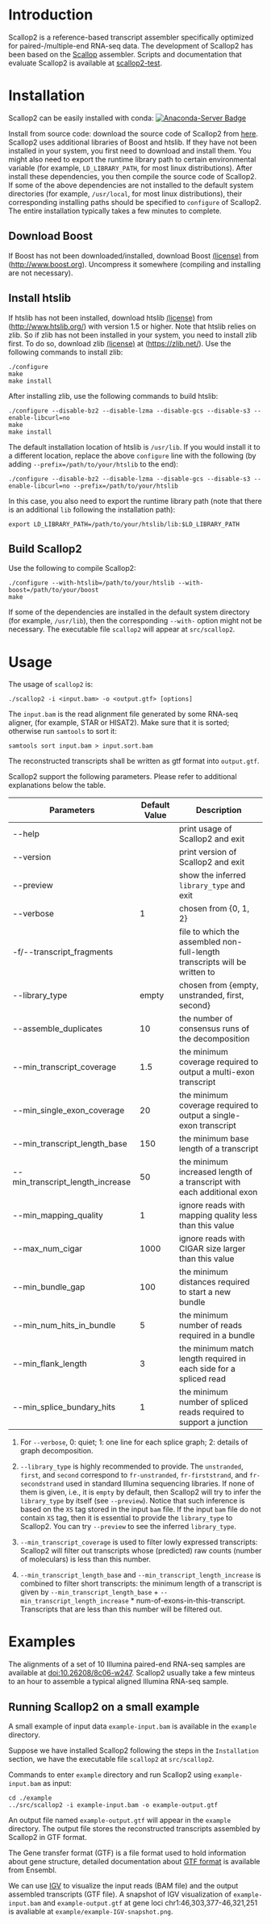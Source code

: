 # Introduction

Scallop2 is a reference-based transcript assembler
specifically optimized for paired-/multiple-end RNA-seq data.
The development of Scallop2 has been based on the [Scallop](https://github.com/Kingsford-Group/scallop) assembler.
Scripts and documentation that evaluate Scallop2 is available at [scallop2-test](https://github.com/Shao-Group/scallop2-test).

# Installation

Scallop2 can be easily installed with conda: [![Anaconda-Server Badge](https://anaconda.org/bioconda/scallop2/badges/installer/conda.svg)](https://anaconda.org/bioconda/scallop2)

Install from source code: download the source code of Scallop2 from
[here](https://github.com/Shao-Group/scallop2/releases/download/v1.1.2/scallop2-1.1.2.tar.gz).
Scallop2 uses additional libraries of Boost and htslib. 
If they have not been installed in your system, you first
need to download and install them. You might also need to
export the runtime library path to certain environmental
variable (for example, `LD_LIBRARY_PATH`, for most linux distributions).
After install these dependencies, you then compile the source code of Scallop2.
If some of the above dependencies are not installed to the default system 
directories (for example, `/usr/local`, for most linux distributions),
their corresponding installing paths should be specified to `configure` of Scallop2.
The entire installation typically takes a few minutes to complete.

## Download Boost
If Boost has not been downloaded/installed, download Boost
[(license)](http://www.boost.org/LICENSE_1_0.txt) from (http://www.boost.org).
Uncompress it somewhere (compiling and installing are not necessary).

## Install htslib
If htslib has not been installed, download htslib 
[(license)](https://github.com/samtools/htslib/blob/develop/LICENSE)
from (http://www.htslib.org/) with version 1.5 or higher.
Note that htslib relies on zlib. So if zlib has not been installed in your system,
you need to install zlib first. To do so, download zlib
[(license)](https://zlib.net/zlib_license.html) at (https://zlib.net/).
Use the following commands to install zlib:
```
./configure
make
make install
```
After installing zlib, use the following commands to build htslib:
```
./configure --disable-bz2 --disable-lzma --disable-gcs --disable-s3 --enable-libcurl=no
make
make install
```
The default installation location of htslib is `/usr/lib`.
If you would install it to a different location, replace the above `configure` line with
the following (by adding `--prefix=/path/to/your/htslib` to the end):
```
./configure --disable-bz2 --disable-lzma --disable-gcs --disable-s3 --enable-libcurl=no --prefix=/path/to/your/htslib
```
In this case, you also need to export the runtime library path (note that there
is an additional `lib` following the installation path):
```
export LD_LIBRARY_PATH=/path/to/your/htslib/lib:$LD_LIBRARY_PATH
```

## Build Scallop2

Use the following to compile Scallop2:
```
./configure --with-htslib=/path/to/your/htslib --with-boost=/path/to/your/boost
make
```

If some of the dependencies are installed in the default system directory (for example, `/usr/lib`),
then the corresponding `--with-` option might not be necessary.
The executable file `scallop2` will appear at `src/scallop2`.


# Usage

The usage of `scallop2` is:
```
./scallop2 -i <input.bam> -o <output.gtf> [options]
```

The `input.bam` is the read alignment file generated by some RNA-seq aligner, (for example, STAR or HISAT2).
Make sure that it is sorted; otherwise run `samtools` to sort it:
```
samtools sort input.bam > input.sort.bam
```

The reconstructed transcripts shall be written as gtf format into `output.gtf`.

Scallop2 support the following parameters. Please refer
to additional explanations below the table.

 Parameters | Default Value | Description
 ------------------------- | ------------- | ----------
 --help  | | print usage of Scallop2 and exit
 --version | | print version of Scallop2 and exit
 --preview | | show the inferred `library_type` and exit
 --verbose | 1 | chosen from {0, 1, 2}
 -f/--transcript_fragments    | | file to which the assembled non-full-length transcripts will be written to
 --library_type               | empty | chosen from {empty, unstranded, first, second}
 --assemble_duplicates		  | 10 | the number of consensus runs of the decomposition
 --min_transcript_coverage    | 1.5 | the minimum coverage required to output a multi-exon transcript
 --min_single_exon_coverage   | 20 | the minimum coverage required to output a single-exon transcript
 --min_transcript_length_base      |150 | the minimum base length of a transcript
 --min_transcript_length_increase  | 50 | the minimum increased length of a transcript with each additional exon
 --min_mapping_quality        | 1 | ignore reads with mapping quality less than this value
 --max_num_cigar              | 1000 | ignore reads with CIGAR size larger than this value
 --min_bundle_gap             | 100 | the minimum distances required to start a new bundle
 --min_num_hits_in_bundle     | 5 | the minimum number of reads required in a bundle
 --min_flank_length           | 3 | the minimum match length required in each side for a spliced read
 --min_splice_bundary_hits    | 1 | the minimum number of spliced reads required to support a junction

1. For `--verbose`, 0: quiet; 1: one line for each splice graph; 2: details of graph decomposition.

2. `--library_type` is highly recommended to provide. The `unstranded`, `first`, and `second`
correspond to `fr-unstranded`, `fr-firststrand`, and `fr-secondstrand` used in standard Illumina
sequencing libraries. If none of them is given, i.e., it is `empty` by default, then Scallop2
will try to infer the `library_type` by itself (see `--preview`). Notice that such inference is based
on the `XS` tag stored in the input `bam` file. If the input `bam` file do not contain `XS` tag,
then it is essential to provide the `library_type` to Scallop2. You can try `--preview` to see
the inferred `library_type`.

3. `--min_transcript_coverage` is used to filter lowly expressed transcripts: Scallop2 will filter
out transcripts whose (predicted) raw counts (number of moleculars) is less than this number.

4. `--min_transcript_length_base` and `--min_transcript_length_increase` is combined to filter
short transcripts: the minimum length of a transcript is given by `--min_transcript_length_base`
\+ `--min_transcript_length_increase` * num-of-exons-in-this-transcript. Transcripts that are less
than this number will be filtered out.

# Examples 
The alignments of a set of 10 Illumina paired-end RNA-seq samples
are available at [doi:10.26208/8c06-w247](https://doi.org/10.26208/8c06-w247).
Scallop2 usually take a few minteus to an hour to assemble a typical aligned Illumina RNA-seq sample.

## Running Scallop2 on a small example
A small example of input data `example-input.bam` is available in the `example` directory.

Suppose we have installed Scallop2 following the steps in the `Installation` section, we have the executable file `scallop2` at `src/scallop2`.

Commands to enter `example` directory and run Scallop2 using `example-input.bam` as input:
```
cd ./example
../src/scallop2 -i example-input.bam -o example-output.gtf
```

An output file named `example-output.gtf` will appear in the `example` directory.
The output file stores the reconstructed transcripts assembled by Scallop2 in GTF format. 

The Gene transfer format (GTF) is a file format used to hold information about gene structure, detailed documentation about [GTF format](https://useast.ensembl.org/info/website/upload/gff.html) is available from Ensembl.

We can use [IGV](https://software.broadinstitute.org/software/igv/home) to visualize the input reads (BAM file) and the output assembled transcripts (GTF file).
A snapshot of IGV visualization of `example-input.bam` and `example-output.gtf` at gene loci chr1:46,303,377-46,321,251 is avaliable at `example/example-IGV-snapshot.png`.
